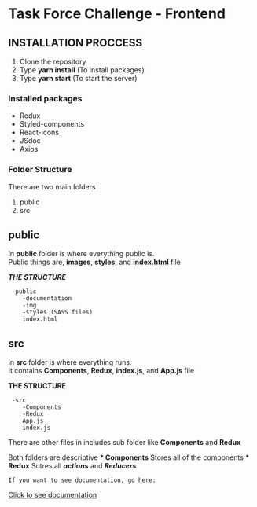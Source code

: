 # Task Force Challenge - Frontend


## INSTALLATION PROCCESS
	
 1. Clone the repository
 2. Type __yarn install__ (To install packages)
 3. Type __yarn start__ (To start the server)


### Installed packages

 * Redux
 * Styled-components
 * React-icons
 * JSdoc
 * Axios


### Folder Structure

There are two main folders  
 1. public
 2. src


## public

In __public__ folder is where everything public is.  
Public things are, __images__, __styles__, and __index.html__ file  


___THE STRUCTURE___

	 -public
	 	-documentation
	 	-img
	 	-styles (SASS files)
	 	index.html


## src

In __src__ folder is where everything runs.  
It contains __Components__, __Redux__, __index.js__, and __App.js__ file  


__THE STRUCTURE__

	 -src
	 	-Components
	 	-Redux
	 	App.js
	 	index.js

There are other files in includes sub folder like 
__Components__ and __Redux__  

Both folders are descriptive
__* Components__ Stores all of the components
__* Redux__ Sotres all ___actions___ and ___Reducers___

	If you want to see documentation, go here:  
[Click to see documentation](./public/documentation/index.html)